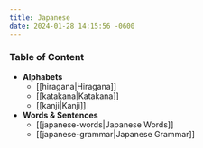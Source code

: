 ```yaml
---
title: Japanese
date: 2024-01-28 14:15:56 -0600
---
```


### Table of Content

* **Alphabets**
	* [[hiragana|Hiragana]]
	* [[katakana|Katakana]]
	* [[kanji|Kanji]]
* **Words & Sentences**
	* [[japanese-words|Japanese Words]]
	* [[japanese-grammar|Japanese Grammar]]
